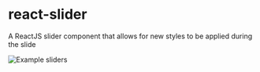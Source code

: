 # react-slider
A ReactJS slider component that allows for new styles to be applied during the slide

![Example sliders](https://cloud.githubusercontent.com/assets/1519443/13396256/85abf75c-deeb-11e5-923e-553be8363e00.gif)
